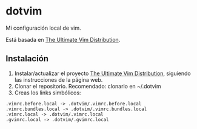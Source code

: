 # dotvim
Mi configuración local de vim.

Está basada en [The Ultimate Vim Distribution](http://vim.spf13.com/).

## Instalación
1. Instalar/actualizar el proyecto [The Ultimate Vim Distribution](http://vim.spf13.com/), siguiendo las instrucciones de la página web.
2. Clonar el repositorio. Recomendado: clonarlo en ~/.dotvim
3. Creas los links simbólicos:
```
.vimrc.before.local -> .dotvim/.vimrc.before.local
.vimrc.bundles.local -> .dotvim/.vimrc.bundles.local
.vimrc.local -> .dotvim/.vimrc.local
.gvimrc.local -> .dotvim/.gvimrc.local
```
